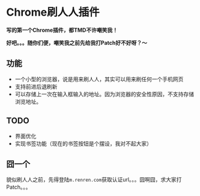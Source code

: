# Chrome刷人人插件

**写的第一个Chrome插件，都TMD不许嘲笑我！**

**好吧。。。随你们便，嘲笑我之前先给我打Patch好不好呀？～**


## 功能

* 一个小型的浏览器，说是用来刷人人，其实可以用来刷任何一个手机网页
* 支持前进后退刷新
* 可以存储上一次在输入框输入的地址。因为浏览器的安全性原因，不支持存储浏览地址。

## TODO

* 界面优化
* 实现书签功能（现在的书签按钮是个摆设，我对不起大家）

## 囧一个

貌似刷人人之前，先得登陆``m.renren.com``获取认证url。。。囧啊囧，求大家打Patch。。。